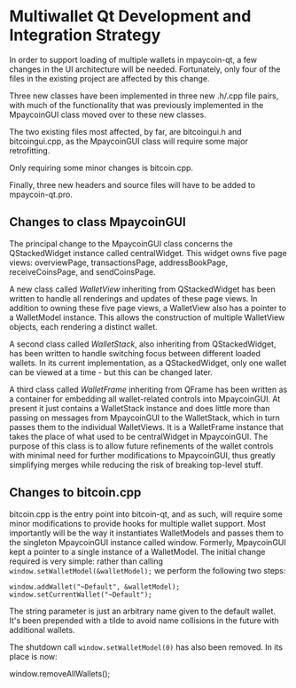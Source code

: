 Multiwallet Qt Development and Integration Strategy
===================================================

In order to support loading of multiple wallets in mpaycoin-qt, a few changes in the UI architecture will be needed.
Fortunately, only four of the files in the existing project are affected by this change.

Three new classes have been implemented in three new .h/.cpp file pairs, with much of the functionality that was previously
implemented in the MpaycoinGUI class moved over to these new classes.

The two existing files most affected, by far, are bitcoingui.h and bitcoingui.cpp, as the MpaycoinGUI class will require
some major retrofitting.

Only requiring some minor changes is bitcoin.cpp.

Finally, three new headers and source files will have to be added to mpaycoin-qt.pro.

Changes to class MpaycoinGUI
---------------------------
The principal change to the MpaycoinGUI class concerns the QStackedWidget instance called centralWidget.
This widget owns five page views: overviewPage, transactionsPage, addressBookPage, receiveCoinsPage, and sendCoinsPage.

A new class called *WalletView* inheriting from QStackedWidget has been written to handle all renderings and updates of
these page views. In addition to owning these five page views, a WalletView also has a pointer to a WalletModel instance.
This allows the construction of multiple WalletView objects, each rendering a distinct wallet.

A second class called *WalletStack*, also inheriting from QStackedWidget, has been written to handle switching focus between
different loaded wallets. In its current implementation, as a QStackedWidget, only one wallet can be viewed at a time -
but this can be changed later.

A third class called *WalletFrame* inheriting from QFrame has been written as a container for embedding all wallet-related
controls into MpaycoinGUI. At present it just contains a WalletStack instance and does little more than passing on messages
from MpaycoinGUI to the WalletStack, which in turn passes them to the individual WalletViews. It is a WalletFrame instance
that takes the place of what used to be centralWidget in MpaycoinGUI. The purpose of this class is to allow future
refinements of the wallet controls with minimal need for further modifications to MpaycoinGUI, thus greatly simplifying
merges while reducing the risk of breaking top-level stuff.

Changes to bitcoin.cpp
----------------------
bitcoin.cpp is the entry point into bitcoin-qt, and as such, will require some minor modifications to provide hooks for
multiple wallet support. Most importantly will be the way it instantiates WalletModels and passes them to the
singleton MpaycoinGUI instance called window. Formerly, MpaycoinGUI kept a pointer to a single instance of a WalletModel.
The initial change required is very simple: rather than calling `window.setWalletModel(&walletModel);` we perform the
following two steps:

	window.addWallet("~Default", &walletModel);
	window.setCurrentWallet("~Default");

The string parameter is just an arbitrary name given to the default wallet. It's been prepended with a tilde to avoid name collisions in the future with additional wallets.

The shutdown call `window.setWalletModel(0)` has also been removed. In its place is now:

window.removeAllWallets();
